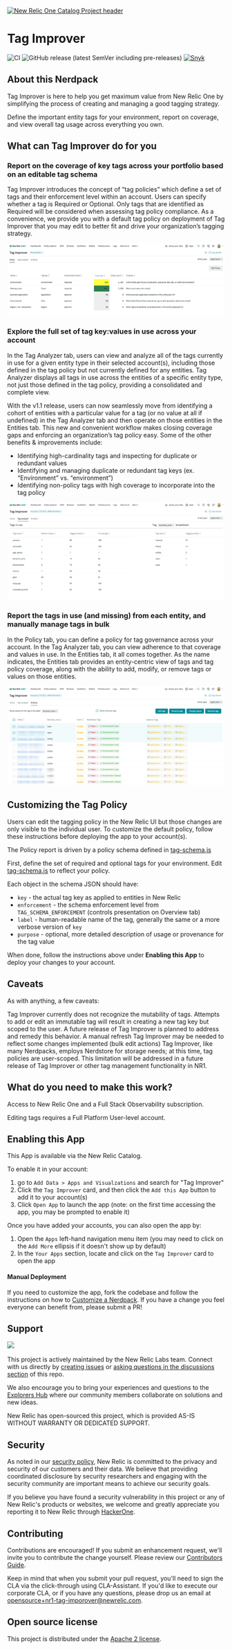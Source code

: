 [![New Relic One Catalog Project header](https://github.com/newrelic/opensource-website/raw/master/src/images/categories/New_Relic_One_Catalog_Project.png)](https://opensource.newrelic.com/oss-category/#new-relic-one-catalog-project)

# Tag Improver
![CI](https://github.com/newrelic/nr1-tag-improver/workflows/CI/badge.svg) ![GitHub release (latest SemVer including pre-releases)](https://img.shields.io/github/v/release/newrelic/nr1-tag-improver?include_prereleases&sort=semver) [![Snyk](https://snyk.io/test/github/newrelic/nr1-tag-improver/badge.svg)](https://snyk.io/test/github/newrelic/nr1-tag-improver)

## About this Nerdpack

Tag Improver is here to help you get maximum value from New Relic One by simplifying the process of creating and managing a good tagging strategy.

Define the important entity tags for your environment, report on coverage, and view overall tag usage across everything you own.

## What can Tag Improver do for you

### Report on the coverage of key tags across your portfolio based on an editable tag schema

Tag Improver introduces the concept of “tag policies” which define a set of tags and their enforcement level within an account. Users can specify whether a tag is Required or Optional. Only tags that are identified as Required will be considered when assessing tag policy compliance. As a convenience, we provide you with a default tag policy on deployment of Tag Improver that you may edit to better fit and drive your organization’s tagging strategy.

![View tag policy report](screenshots/tag-policy.png)

### Explore the full set of tag key:values in use across your account

In the Tag Analyzer tab, users can view and analyze all of the tags currently in use for a given entity type in their selected account(s), including those defined in the tag policy but not currently defined for any entities. Tag Analyzer displays all tags in use across the entities of a specific entity type, not just those defined in the tag policy, providing a consolidated and complete view.

With the v1.1 release, users can now seamlessly move from identifying a cohort of entities with a particular value for a tag (or no value at all if undefined) in the Tag Analyzer tab and then operate on those entities in the Entities tab. This new and convenient workflow makes closing coverage gaps and enforcing an organization’s tag policy easy. Some of the other benefits & improvements include:

- Identifying high-cardinality tags and inspecting for duplicate or redundant values
- Identifying and managing duplicate or redundant tag keys (ex. “Environment” vs. “environment”)
- Identifying non-policy tags with high coverage to incorporate into the tag policy

![Explore all tags used across your accounts](screenshots/tag-analysis.png)

### Report the tags in use (and missing) from each entity, and manually manage tags in bulk

In the Policy tab, you can define a policy for tag governance across your account. In the Tag Analyzer tab, you can view adherence to that coverage and values in use. In the Entities tab, it all comes together. As the name indicates, the Entities tab provides an entity-centric view of tags and tag policy coverage, along with the ability to add, modify, or remove tags or values on those entities.

![See entity tag status](screenshots/entity-tagging.png)

## Customizing the Tag Policy

Users can edit the tagging policy in the New Relic UI but those changes are only visible to the individual user. To customize the default policy, follow these instructions before deploying the app to your account(s).

The Policy report is driven by a policy schema defined in [tag-schema.js](./nerdlets/tag-improver-nerdlet/tag-schema.js)

First, define the set of required and optional tags for your environment.
Edit [tag-schema.js](./nerdlets/tag-improver-nerdlet/tag-schema.js) to reflect your policy.

Each object in the schema JSON should have:

* `key` - the actual tag key as applied to entities in New Relic
* `enforcement` - the schema enforcement level from `TAG_SCHEMA_ENFORCEMENT` (controls presentation on Overview tab)
* `label` - human-readable name of the tag, generally the same or a more verbose version of `key`
* `purpose` - optional, more detailed description of usage or provenance for the tag value

When done, follow the instructions above under **Enabling this App** to deploy your changes to your account.

## Caveats

As with anything, a few caveats:

Tag Improver currently does not recognize the mutability of tags. Attempts to add or edit an immutable tag will result in creating a new tag key but scoped to the user. A future release of Tag Improver is planned to address and remedy this behavior.
A manual refresh Tag Improver may be needed to reflect some changes implemented (bulk edit actions)
Tag Improver, like many Nerdpacks, employs Nerdstore for storage needs; at this time, tag policies are user-scoped. This limitation will be addressed in a future release of Tag Improver or other tag management functionality in NR1.

## What do you need to make this work?

Access to New Relic One and a Full Stack Observability subscription.

Editing tags requires a Full Platform User-level account.

## Enabling this App

This App is available via the New Relic Catalog. 

To enable it in your account: 
1. go to `Add Data > Apps and Visualzations` and search for "Tag Improver"
2. Click the `Tag Improver` card, and then click the `Add this App` button to add it to your account(s)
3. Click `Open App` to launch the app (note: on the first time accessing the app, you may be prompted to enable it)

Once you have added your accounts, you can also open the app by:
1. Open the `Apps` left-hand navigation menu item (you may need to click on the `Add More` ellipsis if it doesn't show up by default)
2. In the `Your Apps` section, locate and click on the `Tag Improver` card to open the app 

#### Manual Deployment
If you need to customize the app, fork the codebase and follow the instructions on how to [Customize a Nerdpack](https://developer.newrelic.com/build-apps/customize-nerdpack). If you have a change you feel everyone can benefit from, please submit a PR!

## Support

<a href="https://github.com/newrelic?q=nrlabs-viz&amp;type=all&amp;language=&amp;sort="><img src="https://user-images.githubusercontent.com/1786630/214122263-7a5795f6-f4e3-4aa0-b3f5-2f27aff16098.png" height=50 /></a>

This project is actively maintained by the New Relic Labs team. Connect with us directly by [creating issues](../../issues) or [asking questions in the discussions section](../../discussions) of this repo.

We also encourage you to bring your experiences and questions to the [Explorers Hub](https://discuss.newrelic.com) where our community members collaborate on solutions and new ideas.

New Relic has open-sourced this project, which is provided AS-IS WITHOUT WARRANTY OR DEDICATED SUPPORT.

## Security

As noted in our [security policy](https://github.com/newrelic/nr1-tag-improver/security/policy), New Relic is committed to the privacy and security of our customers and their data. We believe that providing coordinated disclosure by security researchers and engaging with the security community are important means to achieve our security goals.

If you believe you have found a security vulnerability in this project or any of New Relic's products or websites, we welcome and greatly appreciate you reporting it to New Relic through [HackerOne](https://hackerone.com/newrelic).

## Contributing

Contributions are encouraged! If you submit an enhancement request, we'll invite you to contribute the change yourself. Please review our [Contributors Guide](CONTRIBUTING.md).

Keep in mind that when you submit your pull request, you'll need to sign the CLA via the click-through using CLA-Assistant. If you'd like to execute our corporate CLA, or if you have any questions, please drop us an email at opensource+nr1-tag-imporover@newrelic.com.

## Open source license

This project is distributed under the [Apache 2 license](LICENSE).

